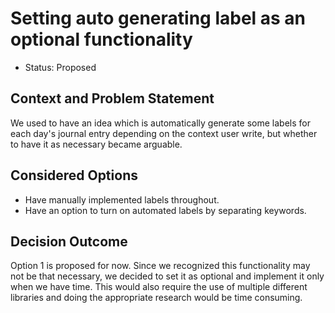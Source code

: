 # Setting auto generating label as an optional functionality

* Status: Proposed


## Context and Problem Statement

We used to have an idea which is automatically generate some labels for each day's journal entry depending on the context user write, but whether to have it as necessary became arguable.

## Considered Options

* Have manually implemented labels throughout.
* Have an option to turn on automated labels by separating keywords.


## Decision Outcome

Option 1 is proposed for now. Since we recognized this functionality may not be that necessary, we decided to set it as optional and implement it only when we have time. This would also require the use of multiple different libraries and doing the appropriate research would be time consuming.


